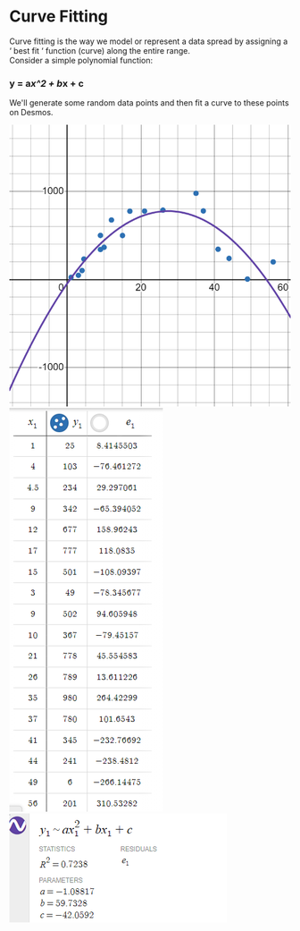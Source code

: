# **Curve Fitting** 
Curve fitting is the way we model or represent a data spread by assigning a ‘ best fit ‘ function (curve) along the entire range.<br>
Consider a simple polynomial function:
### y = a*x^2 + b*x + c
We'll generate some random data points and then fit a curve to these points on Desmos.

![Alt CurveFitting](https://github.com/Moksha-nagraj/Marvel_tasks_lv1/blob/main/desmos-graph.png)
![Alt image](https://github.com/Moksha-nagraj/Marvel_tasks_lv1/blob/main/Screenshot%202024-03-28%20181524.png)
![Alt image](https://github.com/Moksha-nagraj/Marvel_tasks_lv1/blob/main/Screenshot%202024-03-28%20181537.png)
